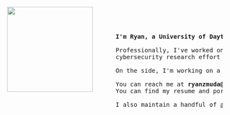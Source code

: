 <pre> <div align="middle"> <img src="https://media.tenor.com/not7bDU-QbsAAAAC/magi-magi-system.gif" width="200" align="left"> </div> <div> <pre align="left">      <b>I'm Ryan, a University of Dayton student developer.</b>
  
      Professionally, I've worked on the Linux kernel as part of a larger operating systems
      cybersecurity research effort at <a href="https://www.linkedin.com/company/riverside-research">Riverside Research</a>.
        
      On the side, I'm working on a <a href="https://github.com/Yoyolick/yoyoengine">2D game engine</a> written in C.
      
      You can reach me at <b>ryanzmuda@gmail.com</b> or <b>@zoogies</b> on Discord.
      You can find my resume and portfolio on <a href="https://zmuda.dev">my website</a>.
      
      I also maintain a handful of <a href="https://zoogies.live">assorted projects and APIs </a>.</pre></div></pre>
